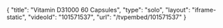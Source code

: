{
    "title": "Vitamin D31000  60 Capsules",
    "type": "solo",
    "layout": "iframe-static",
    "videoId": "101571537",
    "url": "\/tvpembed\/101571537"
}
